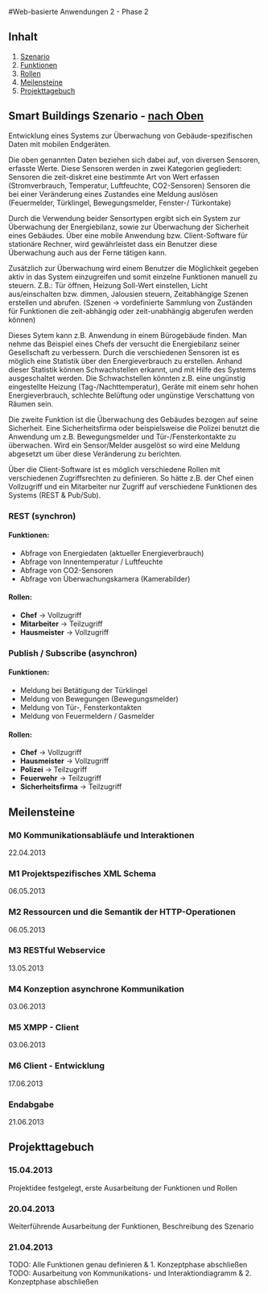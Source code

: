 #Web-basierte Anwendungen 2 - Phase 2

## Inhalt

1. [Szenario](#smart-buildings-szenario)
2. [Funktionen](#)
3. [Rollen](#)
4. [Meilensteine](#meilensteine)
5. [Projekttagebuch](#projekttagebuch)

## Smart Buildings Szenario - [nach Oben](#inhalt)

Entwicklung eines Systems zur Überwachung von Gebäude-spezifischen Daten mit mobilen Endgeräten. 

Die oben genannten Daten beziehen sich dabei auf, von diversen Sensoren, erfasste Werte. Diese Sensoren werden in zwei Kategorien gegliedert:
Sensoren die zeit-diskret eine bestimmte Art von Wert erfassen (Stromverbrauch, Temperatur, Luftfeuchte, CO2-Sensoren)
Sensoren die bei einer Veränderung eines Zustandes eine Meldung auslösen (Feuermelder, Türklingel, Bewegungsmelder, Fenster-/ Türkontake)

Durch die Verwendung beider Sensortypen ergibt sich ein System zur Überwachung der Energiebilanz, sowie zur Überwachung der Sicherheit eines Gebäudes. 
Über eine mobile Anwendung bzw. Client-Software für stationäre Rechner, wird gewährleistet dass ein Benutzer diese Überwachung auch aus der Ferne tätigen kann.

Zusätzlich zur Überwachung wird einem Benutzer die Möglichkeit gegeben aktiv in das System einzugreifen und somit einzelne Funktionen manuell zu steuern.
Z.B.: Tür öffnen, Heizung Soll-Wert einstellen, Licht aus/einschalten bzw. dimmen, Jalousien steuern, Zeitabhängige Szenen erstellen und abrufen. (Szenen -> vordefinierte Sammlung von Zuständen für Funktionen die zeit-abhängig oder zeit-unabhängig abgerufen werden können)

Dieses Sytem kann z.B. Anwendung in einem Bürogebäude finden. Man nehme das Beispiel eines Chefs der versucht die Energiebilanz seiner Gesellschaft zu verbessern. Durch die verschiedenen Sensoren ist es möglich eine Statistik über den Energieverbrauch zu erstellen. Anhand dieser Statistik können Schwachstellen erkannt, und mit Hilfe des Systems ausgeschaltet werden. 
Die Schwachstellen könnten z.B. eine ungünstig eingestellte Heizung (Tag-/Nachttemperatur), Geräte mit einem sehr hohen Energieverbrauch, schlechte Belüftung oder ungünstige Verschattung von Räumen sein.

Die zweite Funktion ist die Überwachung des Gebäudes bezogen auf seine Sicherheit. Eine Sicherheitsfirma oder beispielsweise die Polizei benutzt die Anwendung um z.B. Bewegungsmelder und Tür-/Fensterkontakte zu überwachen. Wird ein Sensor/Melder ausgelöst so wird eine Meldung abgesetzt um über diese Veränderung zu berichten. 


Über die Client-Software ist es möglich verschiedene Rollen mit verschiedenen Zugriffsrechten zu definieren.
So hätte z.B. der Chef einen Vollzugriff und ein Mitarbeiter nur Zugriff auf verschiedene Funktionen 
des Systems (REST & Pub/Sub).


### REST (synchron)

#### Funktionen:

* Abfrage von Energiedaten (aktueller Energieverbrauch)
* Abfrage von Innentemperatur / Luftfeuchte
* Abfrage von CO2-Sensoren
* Abfrage von Überwachungskamera (Kamerabilder)

#### Rollen:

* **Chef**        -> Vollzugriff
* **Mitarbeiter** -> Teilzugriff
* **Hausmeister** -> Vollzugriff


### Publish / Subscribe (asynchron)

#### Funktionen:

* Meldung bei Betätigung der Türklingel
* Meldung von Bewegungen (Bewegungsmelder)
* Meldung von Tür-, Fensterkontakten
* Meldung von Feuermeldern / Gasmelder

#### Rollen:

* **Chef**              -> Vollzugriff
* **Hausmeister**       -> Vollzugriff
* **Polizei**           -> Teilzugriff
* **Feuerwehr**         -> Teilzugriff
* **Sicherheitsfirma**  -> Teilzugriff

## Meilensteine

### M0 Kommunikationsabläufe und Interaktionen 

22.04.2013

### M1 Projektspezifisches XML Schema

06.05.2013

### M2 Ressourcen und die Semantik der HTTP-Operationen   

06.05.2013

### M3 RESTful Webservice 

13.05.2013

### M4 Konzeption asynchrone Kommunikation

03.06.2013

### M5 XMPP - Client 

03.06.2013

### M6 Client - Entwicklung 

17.06.2013

### Endabgabe

21.06.2013

## Projekttagebuch

### 15.04.2013

Projektidee festgelegt, erste Ausarbeitung der Funktionen und Rollen

### 20.04.2013

Weiterführende Ausarbeitung der Funktionen, Beschreibung des Szenario

### 21.04.2013

TODO: Alle Funktionen genau definieren & 1. Konzeptphase abschließen
TODO: Ausarbeitung von Kommunikations- und Interaktiondiagramm & 2. Konzeptphase abschließen

